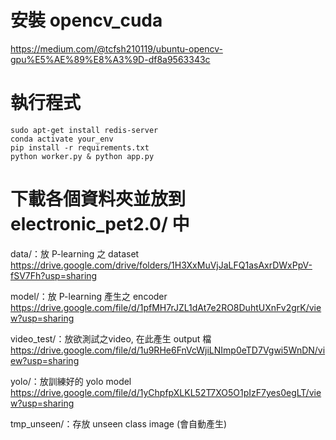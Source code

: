 # 安裝 opencv_cuda
https://medium.com/@tcfsh210119/ubuntu-opencv-gpu%E5%AE%89%E8%A3%9D-df8a9563343c

# 執行程式
```
sudo apt-get install redis-server
conda activate your_env
pip install -r requirements.txt
python worker.py & python app.py
```

# 下載各個資料夾並放到 electronic_pet2.0/ 中
data/：放 P-learning 之 dataset
https://drive.google.com/drive/folders/1H3XxMuVjJaLFQ1asAxrDWxPpV-fSV7Fh?usp=sharing

model/：放 P-learning 產生之 encoder
https://drive.google.com/file/d/1pfMH7rJZL1dAt7e2RO8DuhtUXnFv2grK/view?usp=sharing

video_test/：放欲測試之video, 在此產生 output 檔
https://drive.google.com/file/d/1u9RHe6FnVcWjiLNImp0eTD7Vgwi5WnDN/view?usp=sharing

yolo/：放訓練好的 yolo model
https://drive.google.com/file/d/1yChpfpXLKL52T7XO5O1pIzF7yes0egLT/view?usp=sharing

tmp_unseen/：存放 unseen class image (會自動產生)
